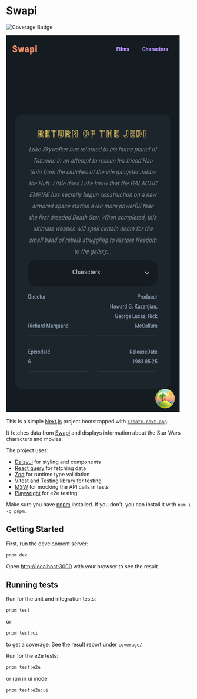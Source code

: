# Swapi

![Coverage Badge](https://raw.githubusercontent.com/gist/vhlongon/b1f395b2532fc512e4b3ce4fa294e1b9/raw/badge.svg)

![Swapi Image](./swapi.png)

This is a simple [Next.js](https://nextjs.org/) project bootstrapped with [`create-next-app`](https://github.com/vercel/next.js/tree/canary/packages/create-next-app).

It fetches data from [Swapi](http://swapi.dev/api) and displays information about the Star Wars characters and movies.

The project uses:

- [Daizyui](https://daisyui.com/) for styling and components
- [React query](https://tanstack.com/query/latest/docs/react/overview) for fetching data
- [Zod](https://github.com/colinhacks/zod) for runtime type validation
- [Vitest](https://vitest.dev/) and [Testing library](https://testing-library.com/) for testing
- [MSW](https://mswjs.io/) for mocking the API calls in tests
- [Playwright](https://playwright.dev/) for e2e testing

Make sure you have [pnpm](https://pnpm.io/) installed. If you don't, you can install it with `npm i -g pnpm`.

## Getting Started

First, run the development server:

```bash
pnpm dev
```

Open [http://localhost:3000](http://localhost:3000) with your browser to see the result.

## Running tests

Run for the unit and integration tests:

```bash
pnpm test
```

or

```bash
pnpm test:ci
```

to get a coverage. See the result report under `coverage/`

Run for the e2e tests:

```bash
pnpm test:e2e
```

or run in ui mode

```bash
pnpm test:e2e:ui
```
